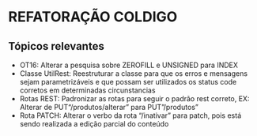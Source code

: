 # REFATORAÇÃO COLDIGO

## Tópicos relevantes

- OT16: Alterar a pesquisa sobre ZEROFILL e UNSIGNED para INDEX
- Classe UtilRest: Reestruturar a classe para que os erros e mensagens sejam parametrizáveis e que possam ser utilizados os status code corretos em determinadas circunstancias
- Rotas REST: Padronizar as rotas para seguir o padrão rest correto, EX: Alterar de PUT“/produtos/alterar” para PUT”/produtos”
- Rota PATCH: Alterar o verbo da rota “/inativar” para patch, pois está sendo realizada a edição parcial do conteúdo
